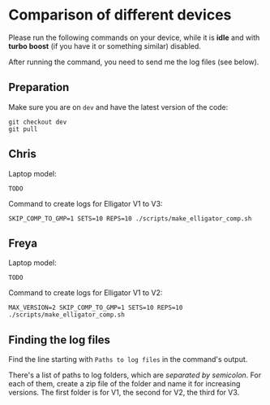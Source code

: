 # Comparison of different devices

Please run the following commands on your device, while it is **idle** and with **turbo boost** (if you have it or something similar) disabled.

After running the command, you need to send me the log files (see below).

## Preparation
Make sure you are on `dev` and have the latest version of the code:
```
git checkout dev
git pull
```

## Chris
Laptop model:
```
TODO
```

Command to create logs for Elligator V1 to V3:
```
SKIP_COMP_TO_GMP=1 SETS=10 REPS=10 ./scripts/make_elligator_comp.sh
```

## Freya
Laptop model:
```
TODO
```

Command to create logs for Elligator V1 to V2:
```
MAX_VERSION=2 SKIP_COMP_TO_GMP=1 SETS=10 REPS=10 ./scripts/make_elligator_comp.sh
```

## Finding the log files
Find the line starting with `Paths to log files` in the command's output.

There's a list of paths to log folders, which are _separated by semicolon_. For each of them, create a zip file of the folder and name it for increasing versions. The first folder is for V1, the second for V2, the third for V3.
